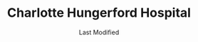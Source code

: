 ---
layout: location-page
date: Last Modified
description: "Local COVID-19 testing is available at Charlotte Hungerford Hospital in Torrington, Connecticut, USA."
permalink: "locations/connecticut/torrington/charlotte-hungerford-hospital/"
tags:
  - locations
  - connecticut
title: Charlotte Hungerford Hospital
uniqueName: charlotte-hungerford-hospital
state: Connecticut
stateAbbr: CT
hood: "Torrington"
address: "540 Litchfield Street"
city: "Torrington"
zip: "06790"
zipsNearby: "01531 01535 01506 01550 01518 01566 01515 01521 01585 06231 06232 06401 06278 06001 06330 06750 06403 06801 06751 06002 06404 06405 06601 06602 06604 06605 06606 06607 06608 06610 06611 06612 06614 06615 06650 06673 06699 06752 06010 06011 06016 06804 06234 06018 06331 06019 06020 06409 06332 06235 06408 06410 06411 06412 06413 06414 06415 06420 06021 06022 06237 06753 06754 06807 06238 06416 06810 06811 06812 06813 06814 06816 06817 06820 06417 06419 06418 06422 06023 06024 06242 06025 06026 06423 06424 06447 06027 06333 06088 06028 06244 06029 06082 06083 06426 06245 06824 06825 06828 06031 06030 06032 06034 06334 06335 06755 06829 06336 06033 06756 06035 06838 06830 06831 06836 06437 06438 06439 06247 06350 06101 06102 06103 06104 06105 06106 06107 06108 06109 06110 06111 06112 06114 06115 06117 06118 06119 06120 06123 06126 06127 06128 06129 06131 06132 06133 06134 06137 06138 06140 06141 06142 06143 06144 06145 06146 06147 06150 06151 06152 06153 06154 06155 06156 06160 06161 06167 06176 06180 06183 06199 06440 06248 06441 06442 06351 06037 06757 06039 06249 06759 06443 06040 06041 06042 06043 06045 06250 06444 06450 06451 06762 06455 06456 06457 06459 06460 06461 06467 06468 06353 06469 06758 06763 06770 06050 06051 06052 06053 06840 06057 06501 06502 06503 06504 06505 06506 06507 06508 06509 06510 06511 06512 06513 06514 06515 06516 06517 06518 06519 06520 06521 06524 06525 06530 06531 06532 06533 06534 06535 06536 06537 06538 06540 06776 06470 06482 06357 06058 06471 06059 06472 06254 06060 06473 06474 06256 06850 06851 06852 06853 06854 06855 06856 06857 06858 06859 06860 06360 06365 06370 06870 06371 06475 06477 06781 06061 06062 06479 06063 06782 06258 06230 06259 06064 06480 06375 06875 06876 06877 06879 06878 06065 06091 06481 06067 06783 06068 06264 06478 06483 06069 06484 06784 06070 06071 06072 06487 06488 06073 06489 06785 06376 06890 06265 06266 06074 06267 06075 06076 06077 06901 06902 06903 06904 06905 06906 06907 06910 06911 06912 06913 06914 06920 06921 06922 06925 06926 06927 06928 06491 06251 06268 06269 06078 06080 06079 06380 06081 06786 06778 06787 06084 06790 06791 06792 06382 06013 06085 06087 06066 06492 06493 06494 06495 06777 06793 06794 06701 06702 06703 06704 06705 06706 06708 06710 06712 06716 06720 06721 06722 06723 06724 06725 06726 06749 06385 06779 06795 06089 06498 06796 06090 06880 06881 06883 06888 06889 06896 06092 06093 06279 06226 06897 06280 06006 06095 06096 06094 06098 06798 06281 06282 06389 01220 01256 01001 01002 01003 01004 01059 01330 01222 01223 01007 01008 01009 01010 01338 01339 01343 01346 01225 01011 01012 01084 01013 01014 01020 01021 01022 01340 01341 01026 01226 01227 01342 01027 01062 01028 01106 01116 01029 01030 01031 01229 01032 01033 01034 01230 01301 01302 01035 01036 01037 01038 01088 01039 01235 01040 01041 01236 01050 01347 01224 01237 01238 01264 01053 01240 01242 01054 01056 01243 01244 01057 01351 01245 01247 01060 01061 01063 01066 01355 01253 01069 01201 01202 01203 01070 01254 01350 01367 01071 01097 01255 01257 01370 01072 01073 01373 01252 01258 01259 01075 01260 01077 01101 01102 01103 01104 01105 01107 01108 01109 01111 01115 01118 01119 01128 01129 01138 01139 01144 01151 01152 01199 01262 01263 01375 01079 01080 01349 01376 01081 01082 01083 01092 01379 01085 01086 01089 01090 01266 01093 01094 01095 01096 01267 01270 01098 12404 12405 10501 12501 12502 12503 10504 10505 12506 12508 10911 12409 10506 10507 12510 12411 12412 10509 10510 10511 12413 12470 10512 12511 12414 10514 12512 12416 12513 12514 12515 10516 12417 12516 12517 12518 12520 12419 12521 10517 10518 10519 10520 10521 12522 12523 12427 12429 12524 10922 12431 12525 10524 12526 12432 12433 12527 10526 10527 12436 10532 12440 12528 10928 10930 12529 12530 12531 12533 12534 12537 12442 12443 12538 10535 10536 12446 12401 12402 12540 12448 12449 10537 12450 12451 10540 12541 10541 10542 12453 12454 12542 10545 12543 12544 12555 12545 12546 10546 12547 12548 10547 12549 10548 10953 10549 12456 12457 12550 12551 12552 12553 12561 10560 12461 10562 12463 12563 12564 10566 10567 12565 12567 12568 12569 10570 12466 12601 12602 12603 12604 12570 10576 10578 10579 12504 12507 12571 12572 12574 12471 12575 12472 12473 12475 12577 12578 12477 10587 12481 10588 10589 12482 10590 12580 12581 12484 10980 12582 12485 10594 12486 12583 10986 12487 12584 12585 10596 10597 12586 12589 12590 10992 12592 12490 12491 12493 10996 10997 12494 12495 12594 12498 10598 11777 11786 11789 12015 12017 12018 12022 12024 12029 12033 12037 12040 12042 12045 12046 12050 12051 12192 12058 12176 12060 12061 12062 12063 12075 12083 12087 12106 12115 12123 12124 12125 12130 12132 12136 12143 12153 12156 12158 12165 12168 12169 12172 12173 12174 12184 12195 12196 01133 01195 06386 06454 06497 06832 06842 10571 10572 12593" 
mapUrl: "http://maps.apple.com/?q=Charlotte+Hungerford+Hospital&address=540+Litchfield+Street,Torrington,Connecticut,06790"
locationType: Drive-thru
phone: "860-972-8100"
website: "undefined"
onlineBooking: undefined
closed: undefined
closedUpdate: April 18th, 2020
notes: "Requires doctor's referral. Requires phone screen."
days: Everyday
hours: 8AM-Noon
ctaMessage: Call 860-972-8100
ctaUrl: "tel:860-972-8100"
---